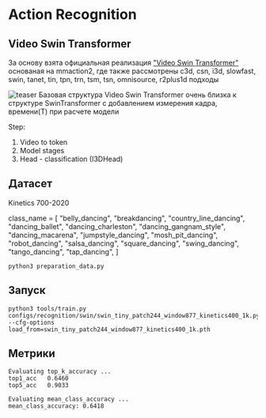 # Action Recognition


## Video Swin Transformer
За основу взята официальная реализация ["Video Swin Transformer"](https://github.com/SwinTransformer/Video-Swin-Transformer) основаная на mmaction2,
где также рассмотрены c3d, csn, i3d, slowfast, swin, tanet, tin, tpn, trn, tsm, tsn, omnisource, r2plus1d подходы

![teaser](https://github.com/SwinTransformer/Video-Swin-Transformer/blob/master/figures/teaser.png)
Базовая структура Video Swin Transformer очень близка к структуре SwinTransformer с добавлением измерения кадра, времени(T) при расчете модели

Step:

1. Video to token
2. Model stages 
3. Head - classification (I3DHead)

## Датасет
Kinetics 700-2020

class_name = [
    "belly_dancing",
    "breakdancing",
    "country_line_dancing",
    "dancing_ballet",
    "dancing_charleston",
    "dancing_gangnam_style",
    "dancing_macarena",
    "jumpstyle_dancing",
    "mosh_pit_dancing",
    "robot_dancing",
    "salsa_dancing",
    "square_dancing",
    "swing_dancing",
    "tango_dancing",
    "tap_dancing",
]

```
python3 preparation_data.py
```


## Запуск
```
python3 tools/train.py configs/recognition/swin/swin_tiny_patch244_window877_kinetics400_1k.py --cfg-options load_from=swin_tiny_patch244_window877_kinetics400_1k.pth
```

## Метрики
```
Evaluating top_k_accuracy ...
top1_acc   0.6460
top5_acc   0.9033

Evaluating mean_class_accuracy ...
mean_class_accuracy: 0.6418
```
